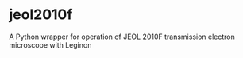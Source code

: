 # jeol2010f
A Python wrapper for operation of JEOL 2010F transmission electron microscope with Leginon 
